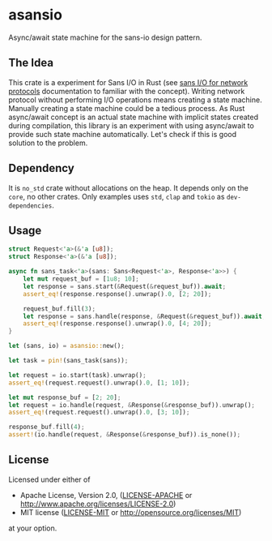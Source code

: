 # asansio
Async/await state machine for the sans-io design pattern.

## The Idea

This crate is a experiment for Sans I/O in Rust (see [sans I/O for network
protocols](https://sans-io.readthedocs.io/) documentation to familiar with the
concept). Writing network protocol without performing I/O operations means
creating a state machine. Manually creating a state machine could be a tedious
process. As Rust async/await concept is an actual state machine with implicit
states created during compilation, this library is an experiment with using
async/await to provide such state machine automatically.  Let's check if this
is good solution to the problem.

## Dependency

It is `no_std` crate without allocations on the heap. It depends only on the
`core`, no other crates. Only examples uses `std`, `clap` and `tokio` as
`dev-dependencies`.

## Usage

```rust
struct Request<'a>(&'a [u8]);
struct Response<'a>(&'a [u8]);

async fn sans_task<'a>(sans: Sans<Request<'a>, Response<'a>>) {
    let mut request_buf = [1u8; 10];
    let response = sans.start(&Request(&request_buf)).await;
    assert_eq!(response.response().unwrap().0, [2; 20]);

    request_buf.fill(3);
    let response = sans.handle(response, &Request(&request_buf)).await;
    assert_eq!(response.response().unwrap().0, [4; 20]);
}

let (sans, io) = asansio::new();

let task = pin!(sans_task(sans));

let request = io.start(task).unwrap();
assert_eq!(request.request().unwrap().0, [1; 10]);

let mut response_buf = [2; 20];
let request = io.handle(request, &Response(&response_buf)).unwrap();
assert_eq!(request.request().unwrap().0, [3; 10]);

response_buf.fill(4);
assert!(io.handle(request, &Response(&response_buf)).is_none());
```

## License

Licensed under either of

- Apache License, Version 2.0, ([LICENSE-APACHE](LICENSE-APACHE) or http://www.apache.org/licenses/LICENSE-2.0)
- MIT license ([LICENSE-MIT](LICENSE-MIT) or http://opensource.org/licenses/MIT)

at your option.
